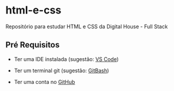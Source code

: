 # html-e-css
Repositório para estudar HTML e CSS da Digital House - Full Stack


## Pré Requisitos

- Ter uma IDE instalada (sugestão: [VS Code](https://code.visualstudio.com/download))

- Ter um terminal git (sugestão: [GitBash](https://git-scm.com/downloads))
- Ter uma conta no [GitHub](https://github.com)
